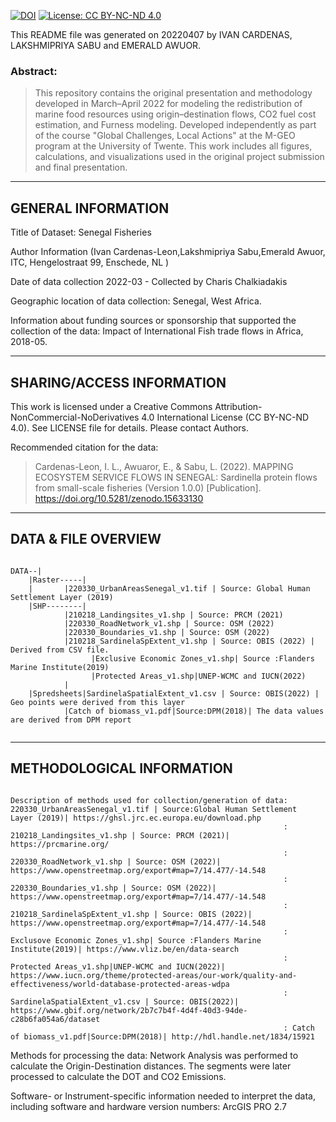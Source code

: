 [![DOI](https://zenodo.org/badge/DOI/10.5281/zenodo.15633130.svg)](https://doi.org/10.5281/zenodo.15633130) [![License: CC BY-NC-ND 4.0](https://img.shields.io/badge/License-CC%20BY--NC--ND%204.0-lightgrey.svg)](https://creativecommons.org/licenses/by-nc-nd/4.0/)



This README file was generated on 20220407 by IVAN CARDENAS, LAKSHMIPRIYA SABU and EMERALD AWUOR. 

### Abstract:  
> This repository contains the original presentation and methodology developed in March–April 2022 for modeling the redistribution of marine food resources using origin–destination flows, CO2 fuel cost estimation, and Furness modeling.  Developed independently as part of the course "Global Challenges, Local Actions" at the M-GEO program at the University of Twente. This work includes all figures, calculations, and visualizations used in the original project submission and final presentation.

-------------------
GENERAL INFORMATION
-------------------

Title of Dataset: Senegal Fisheries

Author Information (Ivan Cardenas-Leon,Lakshmipriya Sabu,Emerald Awuor, ITC, Hengelostraat 99, Enschede, NL  )

Date of data collection 2022-03 - Collected by Charis Chalkiadakis

Geographic location of data collection: Senegal, West Africa.

Information about funding sources or sponsorship that supported the collection of the data: Impact of International Fish trade flows in Africa, 2018-05.


--------------------------
SHARING/ACCESS INFORMATION
-------------------------- 

This work is licensed under a Creative Commons Attribution-NonCommercial-NoDerivatives 4.0 International License (CC BY-NC-ND 4.0). See LICENSE file for details. Please contact Authors.

Recommended citation for the data: 

> Cardenas-Leon, I. L., Awuaror, E., & Sabu, L. (2022). MAPPING ECOSYSTEM SERVICE FLOWS IN SENEGAL: Sardinella protein flows from small-scale fisheries (Version 1.0.0) [Publication]. https://doi.org/10.5281/zenodo.15633130


--------------------
DATA & FILE OVERVIEW
--------------------
```

DATA--|
	|Raster-----|
	|		|220330_UrbanAreasSenegal_v1.tif | Source: Global Human Settlement Layer (2019)
	|SHP--------|
			|210218_Landingsites_v1.shp | Source: PRCM (2021)
			|220330_RoadNetwork_v1.shp | Source: OSM (2022)
			|220330_Boundaries_v1.shp | Source: OSM (2022)
			|210218_SardinelaSpExtent_v1.shp | Source: OBIS (2022) | Derived from CSV file.
                  |Exclusive Economic Zones_v1.shp| Source :Flanders Marine Institute(2019)
                  |Protected Areas_v1.shp|UNEP-WCMC and IUCN(2022)
			|
	|Spredsheets|SardinelaSpatialExtent_v1.csv | Source: OBIS(2022) | Geo points were derived from this layer
			|Catch of biomass_v1.pdf|Source:DPM(2018)| The data values are derived from DPM report
			
```

--------------------------
METHODOLOGICAL INFORMATION
--------------------------
```

Description of methods used for collection/generation of data: 220330_UrbanAreasSenegal_v1.tif | Source:Global Human Settlement Layer (2019)| https://ghsl.jrc.ec.europa.eu/download.php
                                                             : 210218_Landingsites_v1.shp | Source: PRCM (2021)| https://prcmarine.org/
                                                             : 220330_RoadNetwork_v1.shp | Source: OSM (2022)| https://www.openstreetmap.org/export#map=7/14.477/-14.548
                                                             : 220330_Boundaries_v1.shp | Source: OSM (2022)| https://www.openstreetmap.org/export#map=7/14.477/-14.548
                                                             : 210218_SardinelaSpExtent_v1.shp | Source: OBIS (2022)| https://www.openstreetmap.org/export#map=7/14.477/-14.548
                                                             : Exclusove Economic Zones_v1.shp| Source :Flanders Marine Institute(2019)| https://www.vliz.be/en/data-search
                                                             : Protected Areas_v1.shp|UNEP-WCMC and IUCN(2022)| https://www.iucn.org/theme/protected-areas/our-work/quality-and-effectiveness/world-database-protected-areas-wdpa
                                                             : SardinelaSpatialExtent_v1.csv | Source: OBIS(2022)| https://www.gbif.org/network/2b7c7b4f-4d4f-40d3-94de-c28b6fa054a6/dataset
                                                             : Catch of biomass_v1.pdf|Source:DPM(2018)| http://hdl.handle.net/1834/15921
```
Methods for processing the data: Network Analysis was performed to calculate the Origin-Destination distances. The segments were later processed to calculate the DOT and CO2 Emissions.

Software- or Instrument-specific information needed to interpret the data, including software and hardware version numbers: ArcGIS PRO 2.7
